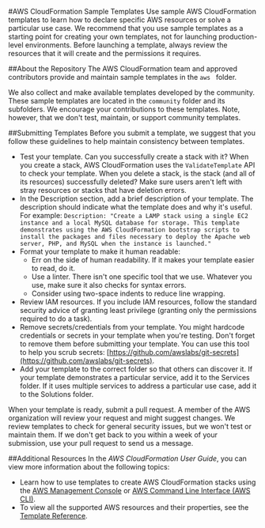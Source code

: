 #AWS CloudFormation Sample Templates
Use sample AWS CloudFormation templates to learn how to declare specific AWS resources or solve a particular use case. We recommend that you use sample templates as a starting point for creating your own templates, not for launching production-level environments. Before launching a template, always review the resources that it will create and the permissions it requires.

##About the Repository
The AWS CloudFormation team and approved contributors provide and maintain sample templates in the `aws ` folder. 

We also collect and make available templates developed by the community. These sample templates are located in the `community` folder and its subfolders. We encourage your contributions to these templates. Note, however, that we don't test, maintain, or support community templates.

##Submitting Templates
Before you submit a template, we suggest that you follow these guidelines to help maintain consistency between templates.

- Test your template. Can you successfully create a stack with it? When you create a stack, AWS CloudFormation uses the `ValidateTemplate` API to check your template. When you delete a stack, is the stack (and all of its resources) successfully deleted? Make sure users aren't left with stray resources or stacks that have deletion errors.
- In the Description section, add a brief description of your template. The description should indicate what the template does and why it's useful. For example:
 ```Description: "Create a LAMP stack using a single EC2 instance and a local MySQL database for storage. This template demonstrates using the AWS CloudFormation bootstrap scripts to install the packages and files necessary to deploy the Apache web server, PHP, and MySQL when the instance is launched."```
- Format your template to make it human readable:
	- Err on the side of human readability. If it makes your template easier to read, do it.
	- Use a linter. There isn't one specific tool that we use. Whatever you use, make sure it also checks for syntax errors.
	- Consider using two-space indents to reduce line wrapping.
- Review IAM resources. If you include IAM resources, follow the standard security advice of granting least privilege (granting only the permissions required to do a task).
- Remove secrets/credentials from your template. You might hardcode credentials or secrets in your template when you're testing. Don't forget to remove them before submitting your template. You can use this tool to help you scrub secrets: [https://github.com/awslabs/git-secrets](https://github.com/awslabs/git-secrets).
- Add your template to the correct folder so that others can discover it. If your template demonstrates a particular service, add it to the Services folder. If it uses multiple services to address a particular use case, add it to the Solutions folder.

When your template is ready, submit a pull request. A member of the AWS organization will review your request and might suggest changes. We review templates to check for general security issues, but we won't test or maintain them. If we don't get back to you within a week of your submission, use your pull request to send us a message.

##Additional Resources
In the *AWS CloudFormation User Guide*, you can view more information about the following topics:

- Learn how to use templates to create AWS CloudFormation stacks using the [AWS Management Console](http://docs.aws.amazon.com/AWSCloudFormation/latest/UserGuide/cfn-console-create-stack.html) or [AWS Command Line Interface (AWS CLI)](http://docs.aws.amazon.com/AWSCloudFormation/latest/UserGuide/using-cfn-cli-creating-stack.html).
- To view all the supported AWS resources and their properties, see the [Template Reference](http://docs.aws.amazon.com/AWSCloudFormation/latest/UserGuide/template-reference.html).
